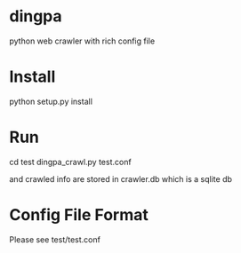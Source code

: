 dingpa
======

python web crawler with rich config file


# Install

python setup.py install

# Run

cd test
dingpa_crawl.py test.conf

and crawled info are stored in crawler.db which is a sqlite db

# Config File Format

Please see test/test.conf